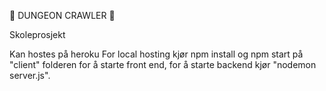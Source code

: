 🌠 DUNGEON CRAWLER 🌠

Skoleprosjekt

Kan hostes på heroku
For local hosting kjør npm install og npm start på "client" folderen for å starte front end, for å starte backend kjør "nodemon server.js".
